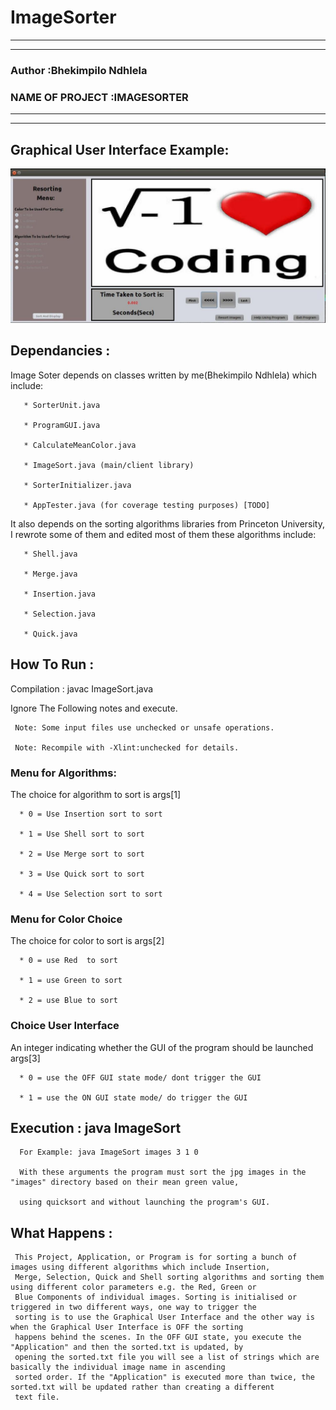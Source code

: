 # ImageSorter
*********************************************************************************************************************
*********************************************************************************************************************
### Author          :Bhekimpilo Ndhlela
### NAME OF PROJECT :IMAGESORTER
*********************************************************************************************************************
*********************************************************************************************************************

## Graphical User Interface Example:
 ![Alt text](example_image.jpg)

## Dependancies	:

Image Soter depends on classes written by me(Bhekimpilo Ndhlela) which include:

       * SorterUnit.java

       * ProgramGUI.java

       * CalculateMeanColor.java

       * ImageSort.java (main/client library)

       * SorterInitializer.java

       * AppTester.java (for coverage testing purposes) [TODO]


It also depends on the sorting algorithms libraries from Princeton University, I rewrote some of them and edited most of them these algorithms include:

       * Shell.java

       * Merge.java

       * Insertion.java

       * Selection.java

       * Quick.java


## How To Run	:
Compilation	: javac ImageSort.java

Ignore The Following notes and execute.

     Note: Some input files use unchecked or unsafe operations.

     Note: Recompile with -Xlint:unchecked for details.


### Menu for Algorithms:

The choice for algorithm to sort is args[1]

      * 0 = Use Insertion sort to sort

      * 1 = Use Shell sort to sort

      * 2 = Use Merge sort to sort

      * 3 = Use Quick sort to sort

      * 4 = Use Selection sort to sort

### Menu for Color Choice

The choice for color to sort is args[2]

      * 0 = use Red  to sort

      * 1 = use Green to sort

      * 2 = use Blue to sort


### Choice User Interface

An integer indicating whether the GUI of the program should be launched args[3]

      * 0 = use the OFF GUI state mode/ dont trigger the GUI

      * 1 = use the ON GUI state mode/ do trigger the GUI


##  Execution	: java ImageSort <Image Path> <algorithmToUse> <colorToUse when sorting> <GUIstate>

      For Example: java ImageSort images 3 1 0

      With these arguments the program must sort the jpg images in the "images" directory based on their mean green value,

      using quicksort and without launching the program's GUI.


## What Happens	:

     This Project, Application, or Program is for sorting a bunch of images using different algorithms which include Insertion,
     Merge, Selection, Quick and Shell sorting algorithms and sorting them using different color parameters e.g. the Red, Green or
     Blue Components of individual images. Sorting is initialised or triggered in two different ways, one way to trigger the
     sorting is to use the Graphical User Interface and the other way is when the Graphical User Interface is OFF the sorting
     happens behind the scenes. In the OFF GUI state, you execute the "Application" and then the sorted.txt is updated, by
     opening the sorted.txt file you will see a list of strings which are basically the individual image name in ascending
     sorted order. If the "Application" is executed more than twice, the sorted.txt will be updated rather than creating a different
     text file.
